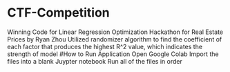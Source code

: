# CTF-Competition
Winning Code for Linear Regression Optimization Hackathon for Real Estate Prices by Ryan Zhou
Utilized randomizer algorithm to find the coefficient of each factor that produces the highest R^2 value, which indicates the strength of model
#How to Run Application
Open Google Colab
Import the files into a blank Juypter notebook
Run all of the files in order
